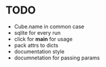 # TODO
* Cube.name in common case
* sqlite for every run
* click for __main__ for usage
* pack attrs to dicts
* documentation style
* documnetation for passing params
